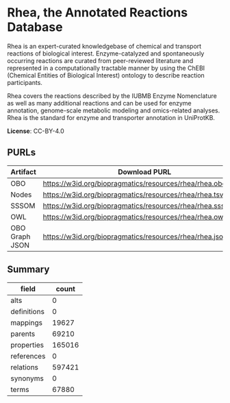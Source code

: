 # Rhea, the Annotated Reactions Database

 Rhea is an expert-curated knowledgebase of chemical and transport reactions of biological interest. Enzyme-catalyzed and spontaneously occurring reactions are curated from peer-reviewed literature and represented in a computationally tractable manner by using the ChEBI (Chemical Entities of Biological Interest) ontology to describe reaction participants.

Rhea covers the reactions described by the IUBMB Enzyme Nomenclature as well as many additional reactions and can be used for enzyme annotation, genome-scale metabolic modeling and omics-related analyses. Rhea is the standard for enzyme and transporter annotation in UniProtKB.

**License**: CC-BY-4.0

## PURLs

| Artifact       | Download PURL                                                | Versioned Download PURL                                          |
|----------------|--------------------------------------------------------------|------------------------------------------------------------------|
| OBO            | https://w3id.org/biopragmatics/resources/rhea/rhea.obo       | https://w3id.org/biopragmatics/resources/rhea/135/rhea.obo       |
| Nodes          | https://w3id.org/biopragmatics/resources/rhea/rhea.tsv       | https://w3id.org/biopragmatics/resources/rhea/135/rhea.tsv       |
| SSSOM          | https://w3id.org/biopragmatics/resources/rhea/rhea.sssom.tsv | https://w3id.org/biopragmatics/resources/rhea/135/rhea.sssom.tsv |
| OWL            | https://w3id.org/biopragmatics/resources/rhea/rhea.owl.gz    | https://w3id.org/biopragmatics/resources/rhea/135/rhea.owl.gz    |
| OBO Graph JSON | https://w3id.org/biopragmatics/resources/rhea/rhea.json.gz   | https://w3id.org/biopragmatics/resources/rhea/135/rhea.json.gz   |

## Summary

| field       |   count |
|-------------|---------|
| alts        |       0 |
| definitions |       0 |
| mappings    |   19627 |
| parents     |   69210 |
| properties  |  165016 |
| references  |       0 |
| relations   |  597421 |
| synonyms    |       0 |
| terms       |   67880 |
